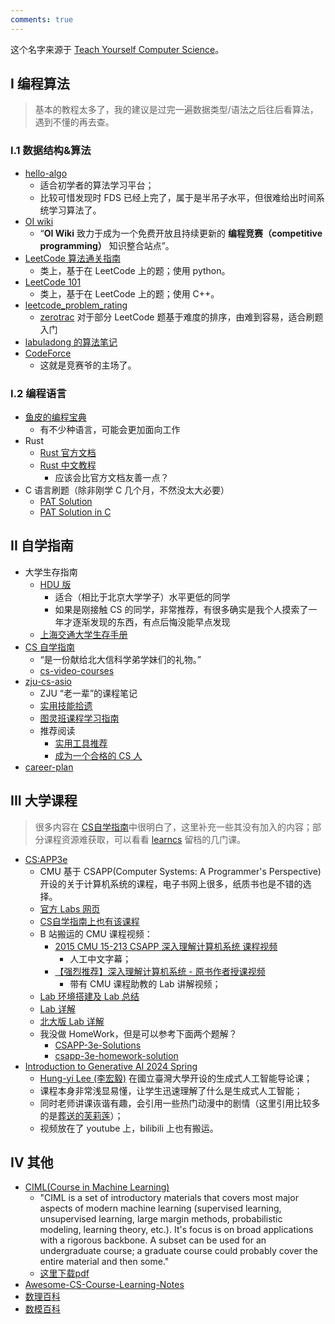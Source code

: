 ```yaml
---
comments: true
---
```


这个名字来源于 [Teach Yourself Computer Science](https://teachyourselfcs.com/)。

## I 编程算法

> 基本的教程太多了，我的建议是过完一遍数据类型/语法之后往后看算法，遇到不懂的再去查。

### I.1 数据结构&算法

- [hello-algo](https://www.hello-algo.com/)
    - 适合初学者的算法学习平台；
    - 比较可惜发现时 FDS 已经上完了，属于是半吊子水平，但很难给出时间系统学习算法了。
- [OI wiki](https://oi-wiki.org/)
    - “**OI Wiki** 致力于成为一个免费开放且持续更新的 **编程竞赛（competitive programming）** 知识整合站点”。
- [LeetCode 算法通关指南](https://algo.itcharge.cn/)
    - 类上，基于在 LeetCode 上的题；使用 python。
- [LeetCode 101](https://github.com/changgyhub/leetcode_101)
    - 类上，基于在 LeetCode 上的题；使用 C++。
- [leetcode_problem_rating](https://zerotrac.github.io/leetcode_problem_rating/#/)
    - [zerotrac](https://github.com/zerotrac) 对于部分 LeetCode 题基于难度的排序，由难到容易，适合刷题入门
- [labuladong 的算法笔记](https://labuladong.online/algo/home/)
- [CodeForce](https://codeforces.com/)
    - 这就是竞赛爷的主场了。

### I.2 编程语言

- [鱼皮的编程宝典](https://www.codefather.cn/%E5%AD%A6%E4%B9%A0%E8%B7%AF%E7%BA%BF/)
    - 有不少种语言，可能会更加面向工作
- Rust
    - [Rust 官方文档](https://doc.rust-lang.org/stable/book/title-page.html)
    - [Rust 中文教程](https://course.rs/about-book.html)
        - 应该会比官方文档友善一点？
- C 语言刷题（除非刚学 C 几个月，不然没太大必要）
    - [PAT Solution](https://github.com/liuchuo/PAT)
    - [PAT Solution in C](https://xlucn.github.io/PAT/)

## II 自学指南

- 大学生存指南
    - [HDU 版](https://hdu-cs.wiki/)
        - 适合（相比于北京大学学子）水平更低的同学
        - 如果是刚接触 CS 的同学，非常推荐，有很多确实是我个人摸索了一年才逐渐发现的东西，有点后悔没能早点发现
    - [上海交通大学生存手册](https://survivesjtu.gitbook.io/survivesjtumanual)
- [CS 自学指南](https://csdiy.wiki/)
    - “是一份献给北大信科学弟学妹们的礼物。”
    - [cs-video-courses](https://github.com/Developer-Y/cs-video-courses)
- [zju-cs-asio](https://isshikihugh.github.io/zju-cs-asio/)
    - ZJU “老一辈”的课程笔记
    - [实用技能拾遗](https://slides.tonycrane.cc/PracticalSkillsTutorial/)
    - [图灵班课程学习指南](https://zju-turing.github.io/TuringCourses/)
    - 推荐阅读
        - [实用工具推荐](https://turing2024.tonycrane.cc/tools/)
        - [成为一个合格的 CS 人](https://turing2024.tonycrane.cc/cser/)
- [career-plan](https://github.com/nwuzmedoutlook/career-plan)

## III 大学课程

> 很多内容在 [CS自学指南](https://csdiy.wiki/)中很明白了，这里补充一些其没有加入的内容；部分课程资源难获取，可以看看 [learncs](https://www.learncs.site/docs/category/%E8%AF%BE%E7%A8%8B%E8%B5%84%E6%BA%90) 留档的几门课。

- [CS:APP3e](https://csapp.cs.cmu.edu/)
    - CMU 基于 CSAPP(Computer Systems: A Programmer's Perspective) 开设的关于计算机系统的课程，电子书网上很多，纸质书也是不错的选择。
    - [官方 Labs 网页](https://csapp.cs.cmu.edu/3e/labs.html)
    - [CS自学指南上也有该课程](https://csdiy.wiki/%E8%AE%A1%E7%AE%97%E6%9C%BA%E7%B3%BB%E7%BB%9F%E5%9F%BA%E7%A1%80/CSAPP/)
    - B 站搬运的 CMU 课程视频：
        - [2015 CMU 15-213 CSAPP 深入理解计算机系统 课程视频](https://www.bilibili.com/video/BV1iW411d7hd/?vd_source=0a037c4dd2becee04d2b1ccafdc1862e)
            - 人工中文字幕；
        - [【强烈推荐】深入理解计算机系统 - 原书作者授课视频](https://www.bilibili.com/video/BV1a54y1k7YE?p=1&vd_source=0a037c4dd2becee04d2b1ccafdc1862e)
            - 带有 CMU 课程助教的 Lab 讲解视频；
    - [Lab 环境搭建及 Lab 总结](https://zhuanlan.zhihu.com/p/505497911#:~:text=%E7%B3%BB%E7%BB%9F%E9%83%BD%E6%94%AF%E6%8C%81%E3%80%82-,ubuntu,-%E8%BF%99%E4%B8%AA%E8%84%9A%E6%9C%AC%E6%98%AF)
    - [Lab 详解](https://kkee.top/docs/system/CSAPP)
    - [北大版 Lab 详解](https://arthals.ink/categories/experience)
    - 我没做 HomeWork，但是可以参考下面两个题解？
        - [CSAPP-3e-Solutions](https://dreamanddead.github.io/CSAPP-3e-Solutions/)
        - [csapp-3e-homework-solution](https://valineliu.gitbook.io/deuterium-wiki/reading/cs-jing-dian-shu-ji/csapp-3e-homework-solution)
- [Introduction to Generative AI 2024 Spring](https://speech.ee.ntu.edu.tw/~hylee/genai/2024-spring.php)
    - [Hung-yi Lee (李宏毅)](https://speech.ee.ntu.edu.tw/~hylee/index.html) 在國立臺灣大學开设的生成式人工智能导论课；
    - 课程本身非常浅显易懂，让学生迅速理解了什么是生成式人工智能；
    - 同时老师讲课诙谐有趣，会引用一些热门动漫中的剧情（这里引用比较多的是[葬送的芙莉莲](https://zh.wikipedia.org/wiki/%E8%91%AC%E9%80%81%E7%9A%84%E8%8A%99%E8%8E%89%E8%93%AE "葬送的芙莉莲")）；
    - 视频放在了 youtube 上，bilibili 上也有搬运。
 
## IV 其他

- [CIML(Course in Machine Learning)](http://ciml.info/)
    - "CIML is a set of introductory materials that covers most major aspects of modern machine learning (supervised learning, unsupervised learning, large margin methods, probabilistic modeling, learning theory, etc.). It's focus is on broad applications with a rigorous backbone. A subset can be used for an undergraduate course; a graduate course could probably cover the entire material and then some."
    - [这里下载pdf](http://ciml.info/dl/v0_99/ciml-v0_99-all.pdf)
- [Awesome-CS-Course-Learning-Notes](https://github.com/Zhang-Each/Awesome-CS-Course-Learning-Notes)
- [数理百科](https://wuli.wiki/index.html)
- [数模百科](https://modelwiki.cn/wiki)